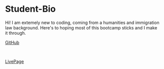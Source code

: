 # Student-Bio

Hi! I am extemely new to coding, coming from a humanities and immigration law background. Here's to hoping most of this bootcamp sticks and I make it through.

[GitHub](https://github.com/irkag22)

<br>

[LivePage](https://github.com/irkag22)
